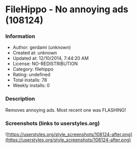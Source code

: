 # FileHippo - No annoying ads (108124)

### Information
- Author: gerdami (unknown)
- Created at: unknown
- Updated at: 12/10/2014, 7:44:20 AM
- License: NO-REDISTRIBUTION
- Category: filehippo
- Rating: undefined
- Total installs: 78
- Weekly installs: 0


### Description
Removes annoying ads. Most recent one was FLASHING!


### Screenshots (links to userstyles.org)
![https://userstyles.org/style_screenshots/108124-after.png](https://userstyles.org/style_screenshots/108124-after.png)


